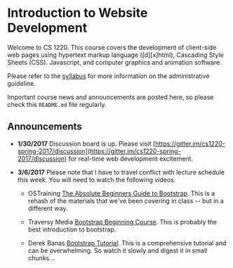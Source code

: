 # Introduction to Website Development

Welcome to CS 1220.  This course covers the development of client-side web pages using hypertext markup language ([d][x]html), Cascading Style Sheets (CSS). Javascript, and computer graphics and animation software.

Please refer to the [syllabus](SYLLABUS.md) for more information on the administrative guideline.

Important course news and announcements are posted here, so please check this `README.md` file regularly.

## Announcements

- **1/30/2017** Discussion board is up.  Please visit [https://gitter.im/cs1220-spring-2017/discussion](https://gitter.im/cs1220-spring-2017/discussion) for real-time web development excitement.

- **3/6/2017** Please note that I have to travel conflict with lecture schedule this week.  You will need to watch the following videos:

   - OSTraining [The Absolute Beginners Guide to Bootstrap](https://youtu.be/WpzT-pTImyo).  This is a rehash of the materials that we've been covering in class -- but in a different way.

   - Traversy Media [Bootstrap Beginning Course](https://www.youtube.com/watch?v=5GcQtLDGXy8).  This is probably the best introduction to bootstrap.

   - Derek Banas [Bootstrap Tutorial](https://youtu.be/gqOEoUR5RHg).  This is a comprehensive tutorial and can be overwhelming.  So watch it slowly and digest it in small chunks...

